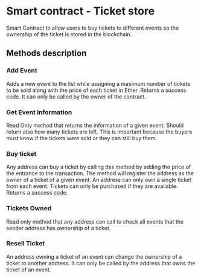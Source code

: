 # Smart contract - Ticket store

 Smart Contract to allow users to buy tickets to different events so the ownership of the ticket is stored in the blockchain.

## Methods description
### Add Event
Adds a new event to the list while assigning a maximum number of tickets to be sold along with the price of each ticket in Ether.
Returns a success code.
It can only be called by the owner of the contract.
### Get Event Information
Read Only method that returns the information of a given event.
Should return also how many tickets are left. This is important because the buyers must know if the tickets were sold or they can still buy them.
### Buy ticket
Any address can buy a ticket by calling this method by adding the price of the entrance to the transaction.
The method will register the address as the owner of a ticket of a given event.
An address can only own a single ticket from each event.
Tickets can only be purchased if they are available.
Returns a success code.
### Tickets Owned
Read only method that any address can call to check all events that the sender address has ownership of a ticket.
### Resell Ticket
An address owning a ticket of an event can change the ownership of a ticket to another address.
It can only be called by the address that owns the ticket of an event.
